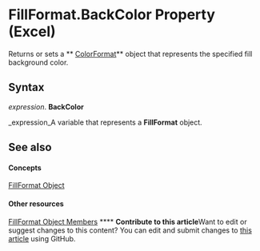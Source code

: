 
# FillFormat.BackColor Property (Excel)

Returns or sets a  ** [ColorFormat](9bb6bc1f-9886-d290-a336-068f84cad1a9.md)** object that represents the specified fill background color.


## Syntax

 _expression_. **BackColor**

 _expression_A variable that represents a  **FillFormat** object.


## See also


#### Concepts


 [FillFormat Object](b602e09e-97ab-bfbe-1796-bc44ebb7dc28.md)
#### Other resources


 [FillFormat Object Members](da1a1680-4b9d-c6fb-6562-bf1ec9f57921.md)
****   **Contribute to this article**Want to edit or suggest changes to this content? You can edit and submit changes to  [this article](https://github.com/jhershey00/VBA_Excel_Test/OpenXMLCon/articles/2837c06d-5297-4de8-5e81-18515e3d321e.md) using GitHub.

